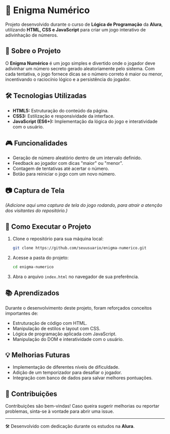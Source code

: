 # 🔢 Enigma Numérico  

Projeto desenvolvido durante o curso de **Lógica de Programação** da **Alura**, utilizando **HTML, CSS e JavaScript** para criar um jogo interativo de adivinhação de números.  

## 🚀 Sobre o Projeto  
O **Enigma Numérico** é um jogo simples e divertido onde o jogador deve adivinhar um número secreto gerado aleatoriamente pelo sistema. Com cada tentativa, o jogo fornece dicas se o número correto é maior ou menor, incentivando o raciocínio lógico e a persistência do jogador.  

## 🛠 Tecnologias Utilizadas  
- **HTML5:** Estruturação do conteúdo da página.  
- **CSS3:** Estilização e responsividade da interface.  
- **JavaScript (ES6+):** Implementação da lógica do jogo e interatividade com o usuário.  

## 🎮 Funcionalidades  
- Geração de número aleatório dentro de um intervalo definido.  
- Feedback ao jogador com dicas "maior" ou "menor".  
- Contagem de tentativas até acertar o número.  
- Botão para reiniciar o jogo com um novo número.  

## 📷 Captura de Tela  
*(Adicione aqui uma captura de tela do jogo rodando, para atrair a atenção dos visitantes do repositório.)*  

## 📂 Como Executar o Projeto  
1. Clone o repositório para sua máquina local:  
   ```bash
   git clone https://github.com/seuusuario/enigma-numerico.git
   ```  
2. Acesse a pasta do projeto:  
   ```bash
   cd enigma-numerico
   ```  
3. Abra o arquivo `index.html` no navegador de sua preferência.  

## 📚 Aprendizados  
Durante o desenvolvimento deste projeto, foram reforçados conceitos importantes de:  
- Estruturação de código com HTML.  
- Manipulação de estilos e layout com CSS.  
- Lógica de programação aplicada com JavaScript.  
- Manipulação do DOM e interatividade com o usuário.  

## 💡 Melhorias Futuras  
- Implementação de diferentes níveis de dificuldade.  
- Adição de um temporizador para desafiar o jogador.  
- Integração com banco de dados para salvar melhores pontuações.  

## 🤝 Contribuições  
Contribuições são bem-vindas! Caso queira sugerir melhorias ou reportar problemas, sinta-se à vontade para abrir uma issue.  

---  

🛠 Desenvolvido com dedicação durante os estudos na **Alura**.
